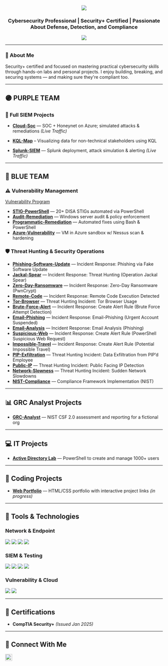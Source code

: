 <h1 align="center">
  <img src="https://readme-typing-svg.herokuapp.com/?font=Righteous&size=35&color=FFA500&center=true&vCenter=true&width=500&height=70&duration=3000&lines=Howdy!+%F0%9F%91%8B;+I'm+Shakiya+Cole!" />
</h1>

<h3 align="center">Cybersecurity Professional | Security+ Certified | Passionate About Defense, Detection, and Compliance</h3>

<div align="center">
  <a href="#"><img src="https://img.shields.io/badge/-LinkedIn-0072b1?&style=for-the-badge&logo=linkedin&logoColor=white" /></a>
</div>

---

### 🔎 About Me
Security+ certified and focused on mastering practical cybersecurity skills through hands-on labs and personal projects. I enjoy building, breaking, and securing systems — and making sure they're compliant too.

---

## 🟣 PURPLE TEAM
### 🎯 Full SIEM Projects
- **[Cloud-Soc](https://github.com/Shakiyac/Cloud-Soc)** — SOC + Honeynet on Azure; simulated attacks & remediations *(Live Traffic)*
- **[KQL-Map](https://github.com/Shakiyac/kql-maps-non-tech/tree/main/KQL-Map-Why-KQL-Maps-Are-Essential-for-CEOs-and-Non-Tech-People-main)** – Visualizing data for non-technical stakeholders using KQL

- **[Splunk-SIEM](https://github.com/Shakiyac/Splunk-SIEM)** — Splunk deployment, attack simulation & alerting *(Live Traffic)*

---

## 🔵 BLUE TEAM
### ⚠️ Vulnerability Management
[Vulnerability Program](<paste the correct repo URL here>)
- **[STIG-PowerShell](https://github.com/Shakiyac/STIG-PowerShell)** — 20+ DISA STIGs automated via PowerShell
- **[Audit-Remediation](https://github.com/Shakiyac/Audit-Remediation)** — Windows server audit & policy enforcement
- **[Programmatic-Remediation](https://github.com/Shakiyac/Programmatic-Remediation)** — Automated fixes using Bash & PowerShell
- **[Azure-Vulnerability](https://github.com/Shakiyac/Azure-Vulnerability)** — VM in Azure sandbox w/ Nessus scan & hardening

### 🛡️ Threat Hunting & Security Operations
- **[Phishing-Software-Update](https://github.com/Shakiyac/Phishing-Software-Update)** — Incident Response: Phishing via Fake Software Update
- **[Jackal-Spear](https://github.com/Shakiyac/Jackal-Spear)** — Incident Response: Threat Hunting (Operation Jackal Spear)
- **[Zero-Day-Ransomware](https://github.com/Shakiyac/Zero-Day-Ransomware)** — Incident Response: Zero-Day Ransomware (PwnCrypt)
- **[Remote-Code](https://github.com/Shakiyac/Remote-Code)** — Incident Response: Remote Code Execution Detected
- **[Tor-Browser](https://github.com/Shakiyac/Tor-Browser)** — Threat Hunting Incident: Tor Browser Usage
- **[Brute-Force-Alert](https://github.com/Shakiyac/Brute-Force-Alert)** — Incident Response: Create Alert Rule (Brute Force Attempt Detection)
- **[Email-Phishing](https://github.com/Shakiyac/Email-Phishing)** — Incident Response: Email-Phishing (Urgent Account Suspended)
- **[Email-Analysis](https://github.com/Shakiyac/Email-Analysis)** — Incident Response: Email Analysis (Phishing)
- **[Suspicious-Web](https://github.com/Shakiyac/Suspicious-Web)** — Incident Response: Create Alert Rule (PowerShell Suspicious Web Request)
- **[Impossible-Travel](https://github.com/Shakiyac/Impossible-Travel)** — Incident Response: Create Alert Rule (Potential Impossible Travel)
- **[PIP-Exfiltration](https://github.com/Shakiyac/PIP-Exfiltration)** — Threat Hunting Incident: Data Exfiltration from PIP’d Employee
- **[Public-IP](https://github.com/Shakiyac/Public-IP)** — Threat Hunting Incident: Public Facing IP Detection
- **[Network-Slowness](https://github.com/Shakiyac/Network-Slowness)** — Threat Hunting Incident: Sudden Network Slowdowns
- **[NIST-Compliance](https://github.com/Shakiyac/NIST-Compliance)** — Compliance Framework Implementation (NIST)

---

## 📊 GRC Analyst Projects
- **[GRC-Analyst](https://github.com/Shakiyac/GRC-Analyst)** — NIST CSF 2.0 assessment and reporting for a fictional org

---

## 💻 IT Projects
- **[Active Directory Lab](https://github.com/Shakiyac/Active-Directory-Lab)** — PowerShell to create and manage 1000+ users

---

## 🤖 Coding Projects
- **[Web Portfolio](https://github.com/Shakiyac/Web-Portfolio)** — HTML/CSS portfolio with interactive project links *(in progress)*

---

## 🧰 Tools & Technologies
### Network & Endpoint
<div>
  <img src="https://img.shields.io/badge/-Active%20Directory-0078D4?&style=for-the-badge&logo=windows&logoColor=white" />
  <img src="https://img.shields.io/badge/-Wireshark-1679A7?&style=for-the-badge&logo=wireshark&logoColor=white" />
  <img src="https://img.shields.io/badge/-Microsoft_Defender_for_Endpoint-00A4EF?&style=for-the-badge&logo=microsoft&logoColor=white" />
  <img src="https://img.shields.io/badge/-Kali_Linux-557C89?&style=for-the-badge&logo=kalilinux&logoColor=white" />
</div>

### SIEM & Testing
<div>
  <img src="https://img.shields.io/badge/-Splunk-000000?&style=for-the-badge&logo=splunk&logoColor=white" />
  <img src="https://img.shields.io/badge/-Microsoft_Sentinel-00A4EF?&style=for-the-badge&logo=microsoft&logoColor=white" />
  <img src="https://img.shields.io/badge/-PowerShell-2E6DBF?&style=for-the-badge&logo=powershell&logoColor=white" />
  <img src="https://img.shields.io/badge/-Bash-4EAA25?&style=for-the-badge&logo=gnu-bash&logoColor=white" />
</div>

### Vulnerability & Cloud
<div>
  <img src="https://img.shields.io/badge/-Tenable-3E4D88?&style=for-the-badge&logo=tenable&logoColor=white" />
  <img src="https://img.shields.io/badge/-Microsoft_Azure-0078D4?&style=for-the-badge&logo=microsoftazure&logoColor=white" />
</div>

---

## 📜 Certifications
- **CompTIA Security+** *(Issued Jan 2025)*

---

## 🤝 Connect With Me
<a href="#"><img src="https://cdn.jsdelivr.net/npm/simple-icons@v3/icons/linkedin.svg" width="22px" alt="LinkedIn" /></a>
